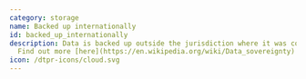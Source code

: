 ```yaml
---
category: storage
name: Backed up internationally
id: backed_up_internationally
description: Data is backed up outside the jurisdiction where it was collected.
  Find out more [here](https://en.wikipedia.org/wiki/Data_sovereignty)
icon: /dtpr-icons/cloud.svg
---
```

